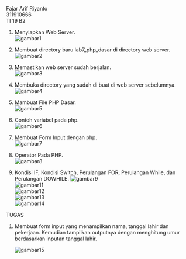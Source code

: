 Fajar Arif Riyanto  
311910666  
TI 19 B2

1. Menyiapkan Web Server.     
   ![gambar1](assets/server.png)  

2. Membuat directory baru lab7_php_dasar di directory web server.  
    ![gambar2](assets/dirphp.png)

3. Memastikan web server sudah berjalan.    
    ![gambar3](assets/1.png)

4. Membuka directory yang sudah di buat di web server sebelumnya.  
     ![gambar4](assets/2.png)

5. Mambuat File PHP Dasar.  
    ![gambar5](assets/3.png)  
    <!-- ![gambar10](assets/aritmatik2.png) -->

6. Contoh variabel pada php.  
    ![gambar6](assets/4.png)  
    <!-- ![gambar10](assets/iftidaklulus.png)  -->

7. Membuat Form Input dengan php.  
    ![gambar7](assets/5.png)  
    <!-- ![gambar11](assets/switch2.png)   
    ![gambar12](assets/switch3.png)    -->

8. Operator Pada PHP.  
    ![gambar8](assets/6.png)

9. Kondisi IF, Kondisi Switch, Perulangan FOR, Perulangan While, dan Perulangan DOWHILE.
    ![gambar9](assets/7.png)  
    ![gambar11](assets/8.png)  
    ![gambar12](assets/9.png)  
    ![gambar13](assets/10.png)  
    ![gambar14](assets/11.png)  


   
TUGAS
1. Membuat form input yang menampilkan nama, tanggal lahir dan pekerjaan. Kemudian tampilkan outputnya dengan menghitung umur berdasarkan inputan tanggal lahir.

    ![gambar15](assets/tugas7.png) 

